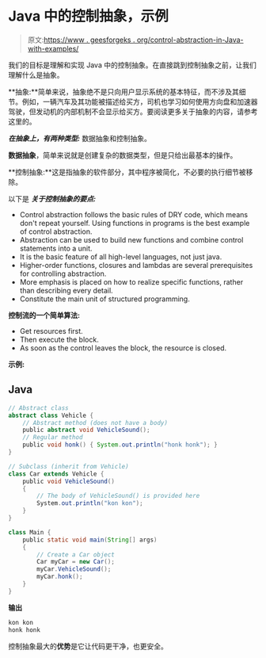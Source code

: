 # Java 中的控制抽象，示例

> 原文:[https://www . geesforgeks . org/control-abstraction-in-Java-with-examples/](https://www.geeksforgeeks.org/control-abstraction-in-java-with-examples/)

我们的目标是理解和实现 Java 中的控制抽象。在直接跳到控制抽象之前，让我们理解什么是抽象。

**抽象:**简单来说，抽象绝不是只向用户显示系统的基本特征，而不涉及其细节。例如，一辆汽车及其功能被描述给买方，司机也学习如何使用方向盘和加速器驾驶，但发动机的内部机制不会显示给买方。要阅读更多关于抽象的内容，请参考这里的。

***在抽象上，有两种类型:*** 数据抽象和控制抽象。

**数据抽象**，简单来说就是创建复杂的数据类型，但是只给出最基本的操作。

**控制抽象:**这是指抽象的软件部分，其中程序被简化，不必要的执行细节被移除。

以下是 ***关于控制抽象的要点:***

*   Control abstraction follows the basic rules of DRY code, which means don't repeat yourself. Using functions in programs is the best example of control abstraction.
*   Abstraction can be used to build new functions and combine control statements into a unit.
*   It is the basic feature of all high-level languages, not just java.
*   Higher-order functions, closures and lambdas are several prerequisites for controlling abstraction.
*   More emphasis is placed on how to realize specific functions, rather than describing every detail.
*   Constitute the main unit of structured programming.

**控制流的一个简单算法:**

*   Get resources first.
*   Then execute the block.
*   As soon as the control leaves the block, the resource is closed.

**示例:**

## Java

```java
// Abstract class
abstract class Vehicle {
    // Abstract method (does not have a body)
    public abstract void VehicleSound();
    // Regular method
    public void honk() { System.out.println("honk honk"); }
}

// Subclass (inherit from Vehicle)
class Car extends Vehicle {
    public void VehicleSound()
    {
        // The body of VehicleSound() is provided here
        System.out.println("kon kon");
    }
}

class Main {
    public static void main(String[] args)
    {
        // Create a Car object
        Car myCar = new Car();
        myCar.VehicleSound();
        myCar.honk();
    }
}
```

**输出**

```java
kon kon
honk honk
```

控制抽象最大的**优势**是它让代码更干净，也更安全。